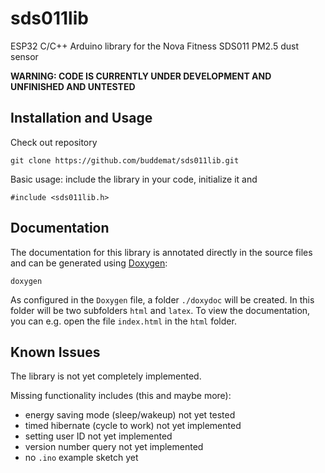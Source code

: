 # sds011lib
ESP32 C/C++ Arduino library for the Nova Fitness SDS011 PM2.5 dust sensor

**WARNING: CODE IS CURRENTLY UNDER DEVELOPMENT AND UNFINISHED AND UNTESTED**

## Installation and Usage

Check out repository 

    git clone https://github.com/buddemat/sds011lib.git  

Basic usage: include the library in your code, initialize it and 

    #include <sds011lib.h>

## Documentation
The documentation for this library is annotated directly in the source files and can be generated using [Doxygen](https://www.doxygen.nl/index.html):

    doxygen

As configured in the `Doxygen` file, a folder `./doxydoc` will be created.
In this folder will be two subfolders `html` and `latex`.
To view the documentation, you can e.g. open the file `index.html` in the `html` folder.

## Known Issues
The library is not yet completely implemented. 

Missing functionality includes (this and maybe more):

* energy saving mode (sleep/wakeup) not yet tested
* timed hibernate (cycle to work) not yet implemented
* setting user ID not yet implemented
* version number query not yet implemented 
* no `.ino` example sketch yet
